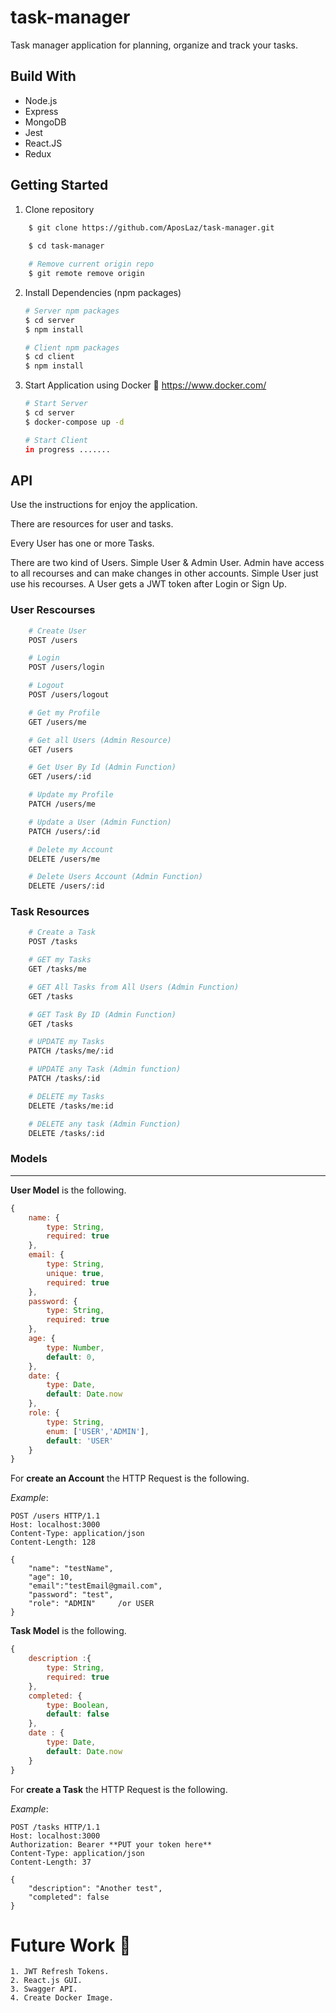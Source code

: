 # task-manager

Task manager application for planning, organize and track your tasks.

## Build With

* Node.js
* Express
* MongoDB
* Jest
* React.JS
* Redux

## Getting Started 

1. Clone repository	
```bash
	$ git clone https://github.com/AposLaz/task-manager.git
		
	$ cd task-manager

	# Remove current origin repo
	$ git remote remove origin  
```
2. Install Dependencies (npm packages)

	```bash
	# Server npm packages
	$ cd server
	$ npm install

	# Client npm packages
	$ cd client
	$ npm install
	```

3. Start Application using Docker :whale2: https://www.docker.com/

	```bash
	# Start Server
	$ cd server
	$ docker-compose up -d

	# Start Client
	in progress .......
	```

## API 

Use the instructions for enjoy the application.

There are resources for user and tasks.

Every User has one or more Tasks.

There are two kind of Users. Simple User & Admin User. Admin have access to all recourses and can make changes in other accounts. Simple User just use his recourses. A User gets a JWT token after Login or Sign Up.  

### User Rescourses

```bash
	# Create User
	POST /users

	# Login
	POST /users/login

	# Logout
	POST /users/logout

	# Get my Profile
	GET /users/me

	# Get all Users (Admin Resource)
	GET /users

	# Get User By Id (Admin Function)
	GET /users/:id

	# Update my Profile
	PATCH /users/me

	# Update a User (Admin Function)
	PATCH /users/:id

	# Delete my Account
	DELETE /users/me

	# Delete Users Account (Admin Function)
	DELETE /users/:id
```

### Task Resources

```bash
	# Create a Task
	POST /tasks

	# GET my Tasks
	GET /tasks/me

	# GET All Tasks from All Users (Admin Function)
	GET /tasks

	# GET Task By ID (Admin Function)
	GET /tasks

	# UPDATE my Tasks
	PATCH /tasks/me/:id

	# UPDATE any Task (Admin function)
	PATCH /tasks/:id

	# DELETE my Tasks
	DELETE /tasks/me:id

	# DELETE any task (Admin Function)
	DELETE /tasks/:id
```


### Models

---

**User Model** is the following.

```javascript
{	
	name: {
        type: String,
        required: true
    },
    email: {
        type: String,
        unique: true,
        required: true
    },
    password: {
        type: String,
        required: true
    },
    age: {
        type: Number,
        default: 0,
    },
    date: {
        type: Date, 
        default: Date.now
    },
    role: {
        type: String,
        enum: ['USER','ADMIN'],
        default: 'USER'
    }
}
```

For **create an Account** the HTTP Request is the following.

_Example_:

```http
POST /users HTTP/1.1
Host: localhost:3000
Content-Type: application/json
Content-Length: 128

{
    "name": "testName",
    "age": 10,
    "email":"testEmail@gmail.com",
    "password": "test",
    "role": "ADMIN" 	/or USER
}
```

**Task Model** is the following.

```javascript
{	
	description :{
        type: String,
        required: true
    },
    completed: {
        type: Boolean,
        default: false
    },
    date : {
        type: Date, 
        default: Date.now
    }
}
```

For **create a Task** the HTTP Request is the following.

_Example_:

```http
POST /tasks HTTP/1.1
Host: localhost:3000
Authorization: Bearer **PUT your token here**
Content-Type: application/json
Content-Length: 37

{
    "description": "Another test",
	"completed": false
}
```

# Future Work :dart:

	1. JWT Refresh Tokens.
	2. React.js GUI.
	3. Swagger API.
	4. Create Docker Image.
